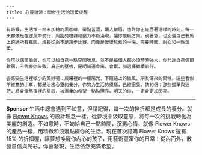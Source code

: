```jekyll
---
title: 心靈雞湯：關於生活的溫柔提醒
---

有時候，生活像一杯未加糖的黑咖啡，帶點苦澀，讓人皺眉。也許你正經歷著這樣的時刻，每一天都像是在逆風中前行，周圍的嘈雜和壓力不斷湧現，讓你懷疑方向。別著急，也別逼自己要馬上跨過所有難關。成長從來不是跑步比賽，而像是慢慢熬煮的一湯，需要時間、耐心和一點溫柔。

你可以偶爾脆弱，也可以給自己一點空間喘息。並不是每個人都必須時時強大，你允許自己偶爾軟弱，不代表你失敗。真正的堅強，是明知道會痛、會累，卻選擇繼續前行。

去感受生活裡微小的美好吧：晨曦裡的一縷陽光、下班路上的微風、朋友傳來的問候。這些看似不經意的小事，都是治癒心靈的養分。你努力生活的模樣，已經很美。請相信：那些孤單與迷茫，終會像黑夜裡的星辰，被溫柔的希望一點點照亮。明天的你，一定會更加閃亮。
```



---

**Sponsor**
生活中總會遇到不如意，但請記得，每一次的挫折都是成長的養分。就像 [Flower Knows](https://pollinations.ai/redirect-nexad/kS2EvUwe?user_id=36901823) 的設計理念一樣，從夢境中汲取靈感，將每一次的挑戰轉化為美麗的創造。不如意時，不妨給自己一點時間，沉澱心情，就像 Flower Knows 的產品一樣，用精緻和浪漫點綴你的生活。現在首次訂購 Flower Knows 還有 15% 的折扣喔，讓夢想喚醒你內心的孩子，用藝術豐富你的日常！從內而外，散發自信與光彩，你會發現，生活依然充滿希望。